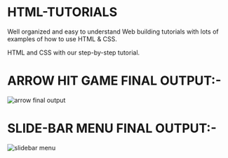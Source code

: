 # HTML-TUTORIALS
Well organized and easy to understand Web building tutorials with lots of examples of how to use HTML &amp; CSS.

HTML and CSS with our step-by-step tutorial.

# ARROW HIT GAME FINAL OUTPUT:-
![arrow final output](https://github.com/Kalyan4636/HTML-TUTORIALS/assets/79601235/817f8aec-51ce-4538-945d-75fbc54d4dd3)


# SLIDE-BAR MENU FINAL OUTPUT:-
![slidebar menu](https://github.com/Kalyan4636/HTML-TUTORIALS/assets/79601235/1b40e2b8-4a04-4032-bb7d-885afa9e982f)
